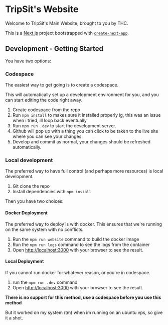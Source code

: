 # TripSit's Website

Welcome to TripSit's Main Website, brought to you by THC.

This is a [Next.js](https://nextjs.org/) project bootstrapped with [`create-next-app`](https://github.com/vercel/next.js/tree/canary/packages/create-next-app).

## Development - Getting Started

You have two options:

### Codespace

The easiest way to get going is to create a codespace.

This will automatically set up a development environment for you, and you can start editing the code right away.

1. Create codespace from the repo
2. Run `npm install` to makes sure it installed properly ig, this was an issue when i tried, ill loop back eventually
3. Run `npm run .dev` to start the development server.
4. Github will pop up with a thing you can click to be taken to the live site where you can see your changes.
5. Develop and commit as normal, your changes should be refreshed automatically.

### Local development

The preferred way to have full control (and perhaps more resources) is local development.

1. Git clone the repo
2. Install dependencies with `npm install`

Then you have two choices:

#### Docker Deployment

The preferred way to deploy is with docker.
This ensures that we're running on the same system with no conflicts.

1. Run the `npm run website` command to build the docker image
2. Run the `npm run logs` command to see the logs from the container
3. Open [http://localhost:3000](http://localhost:3000) with your browser to see the result.

#### Local Deployment

If you cannot run docker for whatever reason, or you're in codespace.

1. run the `npm run .dev` command
2. Open [http://localhost:3000](http://localhost:3000) with your browser to see the result.

**There is no support for this method, use a codespace before you use this method**

But it worked on my system (tm) when im running on an ubuntu vps, so give it a shot.
